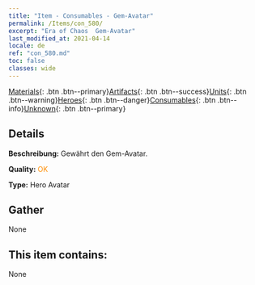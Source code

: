```yaml
---
title: "Item - Consumables - Gem-Avatar"
permalink: /Items/con_580/
excerpt: "Era of Chaos  Gem-Avatar"
last_modified_at: 2021-04-14
locale: de
ref: "con_580.md"
toc: false
classes: wide
---
```

 [Materials](/de/Items/){: .btn .btn--primary}[Artifacts](/de/Items/Artifacts/){: .btn .btn--success}[Units](/de/Items/Units/){: .btn .btn--warning}[Heroes](/de/Items/Heroes/){: .btn .btn--danger}[Consumables](/de/Items/Consumables/){: .btn .btn--info}[Unknown](/de/Items/Unknown/){: .btn .btn--primary}

## Details
 **Beschreibung:** Gewährt den Gem-Avatar.

 **Quality:** <span style="color: #FF8C00">OK</span>

 **Type:** Hero Avatar

## Gather

  None

## This item contains:

  None

